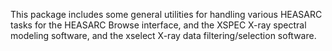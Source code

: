 This package includes some general utilities for handling various HEASARC tasks for the HEASARC Browse interface, and the XSPEC X-ray spectral 
modeling software, and the xselect X-ray data filtering/selection software.
